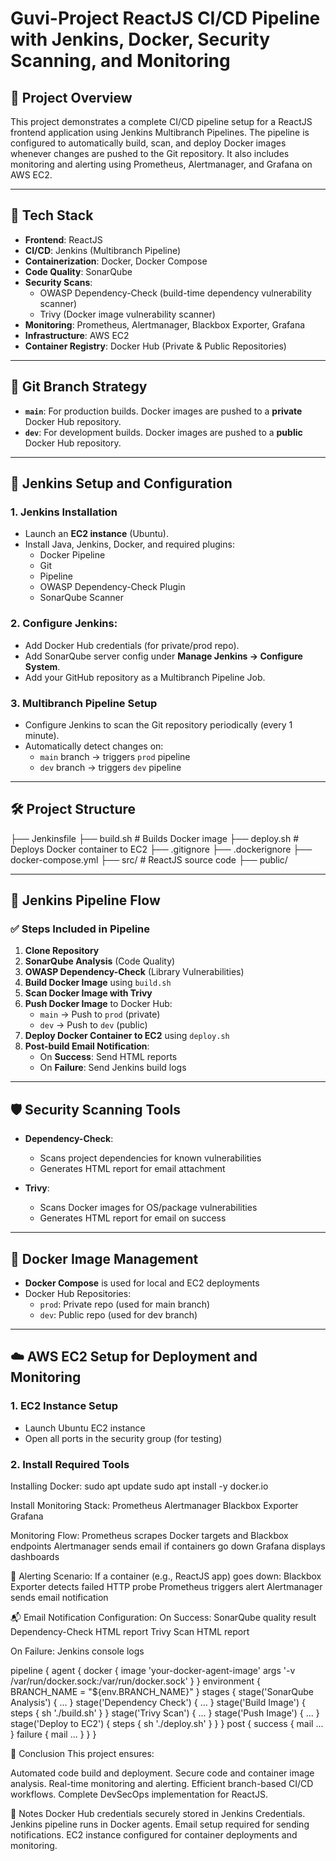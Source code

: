 # Guvi-Project ReactJS CI/CD Pipeline with Jenkins, Docker, Security Scanning, and Monitoring

## 📘 Project Overview

This project demonstrates a complete CI/CD pipeline setup for a ReactJS frontend application using Jenkins Multibranch Pipelines. The pipeline is configured to automatically build, scan, and deploy Docker images whenever changes are pushed to the Git repository. It also includes monitoring and alerting using Prometheus, Alertmanager, and Grafana on AWS EC2.

---

## 🚀 Tech Stack

- **Frontend**: ReactJS
- **CI/CD**: Jenkins (Multibranch Pipeline)
- **Containerization**: Docker, Docker Compose
- **Code Quality**: SonarQube
- **Security Scans**: 
  - OWASP Dependency-Check (build-time dependency vulnerability scanner)
  - Trivy (Docker image vulnerability scanner)
- **Monitoring**: Prometheus, Alertmanager, Blackbox Exporter, Grafana
- **Infrastructure**: AWS EC2
- **Container Registry**: Docker Hub (Private & Public Repositories)

---

## 🌿 Git Branch Strategy

- **`main`**: For production builds. Docker images are pushed to a **private** Docker Hub repository.
- **`dev`**: For development builds. Docker images are pushed to a **public** Docker Hub repository.

---

## 🔧 Jenkins Setup and Configuration

### 1. Jenkins Installation

- Launch an **EC2 instance** (Ubuntu).
- Install Java, Jenkins, Docker, and required plugins:
  - Docker Pipeline
  - Git
  - Pipeline
  - OWASP Dependency-Check Plugin
  - SonarQube Scanner

### 2. Configure Jenkins:

- Add Docker Hub credentials (for private/prod repo).
- Add SonarQube server config under **Manage Jenkins → Configure System**.
- Add your GitHub repository as a Multibranch Pipeline Job.

### 3. Multibranch Pipeline Setup

- Configure Jenkins to scan the Git repository periodically (every 1 minute).
- Automatically detect changes on:
  - `main` branch → triggers `prod` pipeline
  - `dev` branch → triggers `dev` pipeline

---

## 🛠️ Project Structure

├── Jenkinsfile
├── build.sh # Builds Docker image
├── deploy.sh # Deploys Docker container to EC2
├── .gitignore
├── .dockerignore
├── docker-compose.yml
├── src/ # ReactJS source code
├── public/


---

## 🧪 Jenkins Pipeline Flow

### ✅ Steps Included in Pipeline

1. **Clone Repository**  
2. **SonarQube Analysis** (Code Quality)  
3. **OWASP Dependency-Check** (Library Vulnerabilities)  
4. **Build Docker Image** using `build.sh`  
5. **Scan Docker Image with Trivy**  
6. **Push Docker Image** to Docker Hub:  
   - `main` → Push to `prod` (private)  
   - `dev` → Push to `dev` (public)  
7. **Deploy Docker Container to EC2** using `deploy.sh`  
8. **Post-build Email Notification**:  
   - On **Success**: Send HTML reports  
   - On **Failure**: Send Jenkins build logs  

---

## 🛡️ Security Scanning Tools

- **Dependency-Check**:  
  - Scans project dependencies for known vulnerabilities  
  - Generates HTML report for email attachment  

- **Trivy**:  
  - Scans Docker images for OS/package vulnerabilities  
  - Generates HTML report for email on success  

---

## 🐳 Docker Image Management

- **Docker Compose** is used for local and EC2 deployments  
- Docker Hub Repositories:  
  - `prod`: Private repo (used for main branch)  
  - `dev`: Public repo (used for dev branch)  

---

## ☁️ AWS EC2 Setup for Deployment and Monitoring

### 1. EC2 Instance Setup

- Launch Ubuntu EC2 instance  
- Open all ports in the security group (for testing)  

### 2. Install Required Tools

Installing Docker:
sudo apt update
sudo apt install -y docker.io

Install Monitoring Stack:
    Prometheus
    Alertmanager
    Blackbox Exporter
    Grafana

Monitoring Flow:
    Prometheus scrapes Docker targets and Blackbox endpoints
    Alertmanager sends email if containers go down
    Grafana displays dashboards
    
🔔 Alerting Scenario:
    If a container (e.g., ReactJS app) goes down:
    Blackbox Exporter detects failed HTTP probe
    Prometheus triggers alert
    Alertmanager sends email notification
    
📬 Email Notification Configuration:
On Success:
    SonarQube quality result
    Dependency-Check HTML report
    Trivy Scan HTML report

On Failure:
    Jenkins console logs

pipeline {
    agent {
        docker {
            image 'your-docker-agent-image'
            args '-v /var/run/docker.sock:/var/run/docker.sock'
        }
    }
    environment {
        BRANCH_NAME = "${env.BRANCH_NAME}"
    }
    stages {
        stage('SonarQube Analysis') {
            ...
        }
        stage('Dependency Check') {
            ...
        }
        stage('Build Image') {
            steps {
                sh './build.sh'
            }
        }
        stage('Trivy Scan') {
            ...
        }
        stage('Push Image') {
            ...
        }
        stage('Deploy to EC2') {
            steps {
                sh './deploy.sh'
            }
        }
    }
    post {
        success {
            mail ...
        }
        failure {
            mail ...
        }
    }
}

📌 Conclusion
This project ensures:

   Automated code build and deployment.
   Secure code and container image analysis.
   Real-time monitoring and alerting.
   Efficient branch-based CI/CD workflows.
   Complete DevSecOps implementation for ReactJS.

🔐 Notes
Docker Hub credentials securely stored in Jenkins Credentials.
Jenkins pipeline runs in Docker agents.
Email setup required for sending notifications.
EC2 instance configured for container deployments and monitoring.





